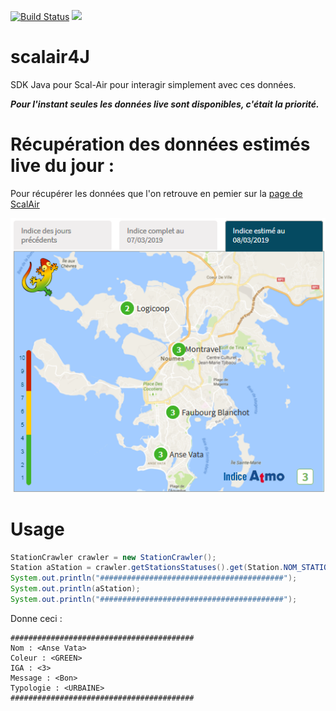 [![Build Status](https://travis-ci.org/adriens/scalair4J.svg?branch=master)](https://travis-ci.org/adriens/scalair4J)
[![](https://jitpack.io/v/adriens/scalair4J.svg)](https://jitpack.io/#adriens/scalair4J)

# scalair4J

SDK Java pour Scal-Air pour interagir simplement avec ces données.

***Pour l'instant seules les données live sont disponibles, 
c'était la priorité.***

# Récupération des données estimés live du jour :

Pour récupérer les données que l'on retrouve en pemier sur la
[page de ScalAir](http://www.scalair.nc/)

![Screenshot](./Screenshot.png)

# Usage

```java
StationCrawler crawler = new StationCrawler();
Station aStation = crawler.getStationsStatuses().get(Station.NOM_STATION_ANSE_VATA);
System.out.println("#########################################");
System.out.println(aStation);
System.out.println("#########################################");
```

Donne ceci :

```
#########################################
Nom : <Anse Vata>
Coleur : <GREEN>
IGA : <3>
Message : <Bon>
Typologie : <URBAINE>
#########################################
```
